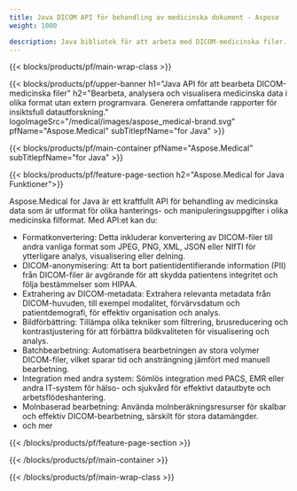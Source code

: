 ```yaml
---
title: Java DICOM API för behandling av medicinska dokument - Aspose 
weight: 1000

description: Java bibliotek för att arbeta med DICOM-medicinska filer. 
---
```


{{< blocks/products/pf/main-wrap-class >}}

{{< blocks/products/pf/upper-banner h1="Java API för att bearbeta DICOM-medicinska filer" h2="Bearbeta, analysera och visualisera medicinska data i olika format utan extern programvara. Generera omfattande rapporter för insiktsfull datautforskning." logoImageSrc="/medical/images/aspose_medical-brand.svg" pfName="Aspose.Medical" subTitlepfName="for Java" >}}

{{< blocks/products/pf/main-container pfName="Aspose.Medical" subTitlepfName="for Java" >}}

{{< blocks/products/pf/feature-page-section h2="Aspose.Medical for Java Funktioner">}}

<p>Aspose.Medical for Java är ett kraftfullt API för behandling av medicinska data som är utformat för olika hanterings- och manipuleringsuppgifter i olika medicinska filformat. Med API:et kan du:</p>

<ul>
<li>Formatkonvertering: Detta inkluderar konvertering av DICOM-filer till andra vanliga format som JPEG, PNG, XML, JSON eller NIfTI för ytterligare analys, visualisering eller delning.</li>
<li>DICOM-anonymisering: Att ta bort patientidentifierande information (PII) från DICOM-filer är avgörande för att skydda patientens integritet och följa bestämmelser som HIPAA.</li>
<li>Extrahering av DICOM-metadata: Extrahera relevanta metadata från DICOM-huvuden, till exempel modalitet, förvärvsdatum och patientdemografi, för effektiv organisation och analys.</li>
<li>Bildförbättring: Tillämpa olika tekniker som filtrering, brusreducering och kontrastjustering för att förbättra bildkvaliteten för visualisering och analys.</li>
<li>Batchbearbetning: Automatisera bearbetningen av stora volymer DICOM-filer, vilket sparar tid och ansträngning jämfört med manuell bearbetning.</li>
<li>Integration med andra system: Sömlös integration med PACS, EMR eller andra IT-system för hälso- och sjukvård för effektivt datautbyte och arbetsflödeshantering.</li>
<li>Molnbaserad bearbetning: Använda molnberäkningsresurser för skalbar och effektiv DICOM-bearbetning, särskilt för stora datamängder.</li>
<li>och mer</li>
</ul>

{{< /blocks/products/pf/feature-page-section >}}

{{< /blocks/products/pf/main-container >}}

{{< /blocks/products/pf/main-wrap-class >}}